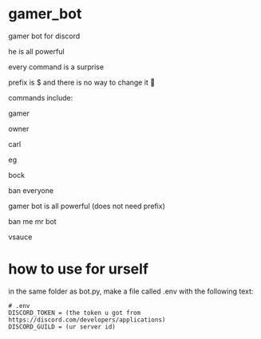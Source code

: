 # gamer_bot
gamer bot for discord



he is all powerful



every command is a surprise



prefix is $ and there is no way to change it 🗿



commands include:



gamer

owner

carl

eg

bock

ban everyone

gamer bot is all powerful (does not need prefix)

ban me mr bot

vsauce


# how to use for urself
in the same folder as bot.py, make a file called .env with the following text:
```
# .env
DISCORD_TOKEN = (the token u got from https://discord.com/developers/applications)
DISCORD_GUILD = (ur server id)
```
